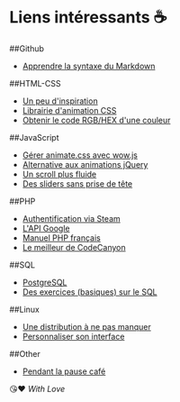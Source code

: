 # Liens intéressants :coffee:

##Github
* [Apprendre la syntaxe du Markdown](https://guides.github.com/features/mastering-markdown/)

##HTML-CSS
* [Un peu d'inspiration](http://tympanus.net/codrops/)
* [Librairie d'animation CSS](http://daneden.github.io/animate.css/)
* [Obtenir le code RGB/HEX d'une couleur](http://www.color-hex.com/)

##JavaScript
* [Gérer animate.css avec wow.js](http://mynameismatthieu.com/WOW/)
* [Alternative aux animations jQuery](http://julian.com/research/velocity/)
* [Un scroll plus fluide](https://github.com/cferdinandi/smooth-scroll)
* [Des sliders sans prise de tête](http://unslider.com/)

##PHP
* [Authentification via Steam](https://github.com/SmItH197/SteamAuthentication)
* [L'API Google](https://github.com/google/google-api-php-client)
* [Manuel PHP français](http://php.net/manual/fr/)
* [Le meilleur de CodeCanyon](http://code.tutsplus.com/articles/20-useful-php-scripts-available-on-codecanyon--cms-25584)

##SQL
* [PostgreSQL](http://www.postgresql.org/)
* [Des exercices (basiques) sur le SQL](http://webtic.free.fr/sql/exint/q1.htm)

##Linux
* [Une distribution à ne pas manquer](http://papyros.io/)
* [Personnaliser son interface ](https://oduso.com/)

##Other
* [Pendant la pause café](http://www.theuselessweb.com/)

:kissing_heart::heart:
_With Love_
